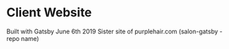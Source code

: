 # Client Website
Built with Gatsby June 6th 2019
Sister site of purplehair.com (salon-gatsby - repo name)
